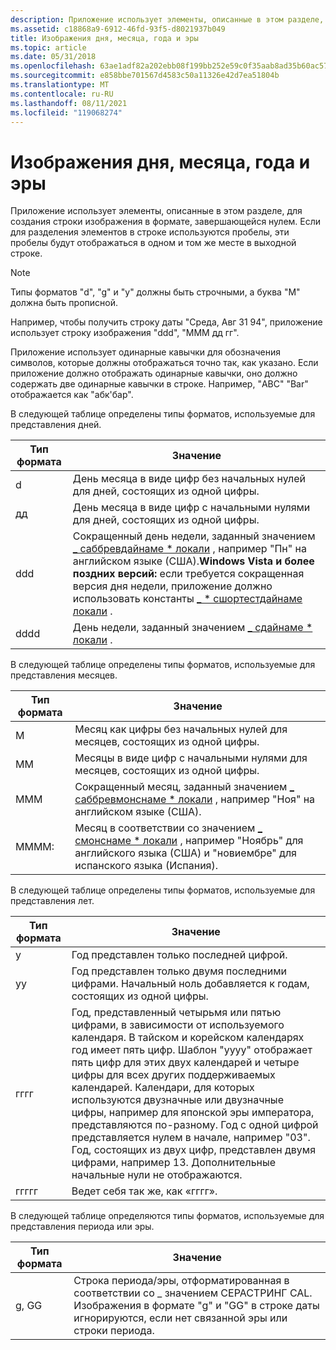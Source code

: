 ```yaml
---
description: Приложение использует элементы, описанные в этом разделе, для создания строки изображения в формате, завершающейся нулем.
ms.assetid: c18868a9-6912-46fd-93f5-d8021937b049
title: Изображения дня, месяца, года и эры
ms.topic: article
ms.date: 05/31/2018
ms.openlocfilehash: 63ae1adf82a202ebb08f199bb252e59c0f35aab8ad35b60ac57a8ebbe102711c
ms.sourcegitcommit: e858bbe701567d4583c50a11326e42d7ea51804b
ms.translationtype: MT
ms.contentlocale: ru-RU
ms.lasthandoff: 08/11/2021
ms.locfileid: "119068274"
---
```

# <a name="day-month-year-and-era-format-pictures"></a>Изображения дня, месяца, года и эры

Приложение использует элементы, описанные в этом разделе, для создания строки изображения в формате, завершающейся нулем. Если для разделения элементов в строке используются пробелы, эти пробелы будут отображаться в одном и том же месте в выходной строке.

> [!Note]  
> Типы форматов "d", "g" и "y" должны быть строчными, а буква "M" должна быть прописной.

 

Например, чтобы получить строку даты "Среда, Авг 31 94", приложение использует строку изображения "ddd", "МММ дд гг".

Приложение использует одинарные кавычки для обозначения символов, которые должны отображаться точно так, как указано. Если приложение должно отображать одинарные кавычки, оно должно содержать две одинарные кавычки в строке. Например, "ABC" "Bar" отображается как "абк'бар".

В следующей таблице определены типы форматов, используемые для представления дней.



| Тип формата | Значение                                                                                                                                                                                                                                                                                                                                                                   |
|-------------|---------------------------------------------------------------------------------------------------------------------------------------------------------------------------------------------------------------------------------------------------------------------------------------------------------------------------------------------------------------------------|
| d           | День месяца в виде цифр без начальных нулей для дней, состоящих из одной цифры.                                                                                                                                                                                                                                                                                                   |
| дд          | День месяца в виде цифр с начальными нулями для дней, состоящих из одной цифры.                                                                                                                                                                                                                                                                                                      |
| ddd         | Сокращенный день недели, заданный значением [ \_ саббревдайнаме \* локали](locale-sabbrev-constants.md) , например "Пн" на английском языке (США).**Windows Vista и более поздних версий:** если требуется сокращенная версия дня недели, приложение должно использовать константы [ \_ \* сшортестдайнаме локали](locale-sshortestdayname-constants.md) .<br/> |
| dddd        | День недели, заданный значением [ \_ сдайнаме \* локали](locale-sdayname-constants.md) .                                                                                                                                                                                                                                                                              |



 

В следующей таблице определены типы форматов, используемые для представления месяцев.



| Тип формата | Значение                                                                                                                                                                          |
|-------------|----------------------------------------------------------------------------------------------------------------------------------------------------------------------------------|
| M           | Месяц как цифры без начальных нулей для месяцев, состоящих из одной цифры.                                                                                                                   |
| ММ          | Месяцы в виде цифр с начальными нулями для месяцев, состоящих из одной цифры.                                                                                                                      |
| MMM         | Сокращенный месяц, заданный значением [ \_ саббревмонснаме \* локали](locale-sabbrev-constants.md) , например "Ноя" на английском языке (США).                             |
| ММММ:        | Месяц в соответствии со значением [ \_ смонснаме \* локали](locale-smonthname-constants.md) , например "Ноябрь" для английского языка (США) и "новиембре" для испанского языка (Испания). |



 

В следующей таблице определены типы форматов, используемые для представления лет.



| Тип формата | Значение                                                                                                                                                                                                                                                                                                                                                                                                                                                                                                                                                                      |
|-------------|------------------------------------------------------------------------------------------------------------------------------------------------------------------------------------------------------------------------------------------------------------------------------------------------------------------------------------------------------------------------------------------------------------------------------------------------------------------------------------------------------------------------------------------------------------------------------|
| y           | Год представлен только последней цифрой.                                                                                                                                                                                                                                                                                                                                                                                                                                                                                                                                     |
| yy          | Год представлен только двумя последними цифрами. Начальный ноль добавляется к годам, состоящих из одной цифры.                                                                                                                                                                                                                                                                                                                                                                                                                                                                                |
| гггг        | Год, представленный четырьмя или пятью цифрами, в зависимости от используемого календаря. В тайском и корейском календарях год имеет пять цифр. Шаблон "yyyy" отображает пять цифр для этих двух календарей и четыре цифры для всех других поддерживаемых календарей. Календари, для которых используются двузначные или двузначные цифры, например для японской эры императора, представляются по-разному. Год с одной цифрой представляется нулем в начале, например "03". Год, состоящих из двух цифр, представлен двумя цифрами, например 13. Дополнительные начальные нули не отображаются. |
| ггггг       | Ведет себя так же, как «гггг».                                                                                                                                                                                                                                                                                                                                                                                                                                                                                                                                               |



 

В следующей таблице определяются типы форматов, используемые для представления периода или эры.



| Тип формата | Значение                                                                                                                                                                              |
|-------------|--------------------------------------------------------------------------------------------------------------------------------------------------------------------------------------|
| g, GG       | Строка периода/эры, отформатированная в соответствии со \_ значением СЕРАСТРИНГ CAL. Изображения в формате "g" и "GG" в строке даты игнорируются, если нет связанной эры или строки периода. |



 

 

 





